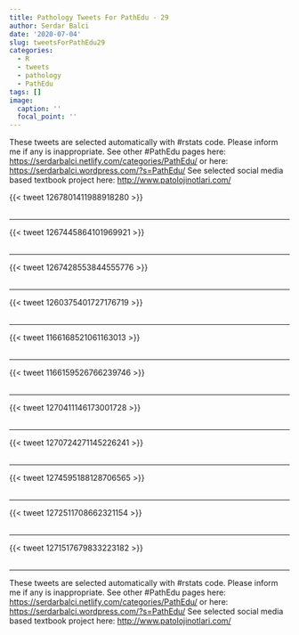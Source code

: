 ```yaml
---
title: Pathology Tweets For PathEdu - 29
author: Serdar Balci
date: '2020-07-04'
slug: tweetsForPathEdu29
categories:
  - R
  - tweets
  - pathology
  - PathEdu
tags: []
image:
  caption: ''
  focal_point: ''
---
```



These tweets are selected automatically with #rstats code. Please inform me if any is inappropriate.
See other #PathEdu pages here: https://serdarbalci.netlify.com/categories/PathEdu/  or here: https://serdarbalci.wordpress.com/?s=PathEdu/ 
See selected social media based textbook project here: http://www.patolojinotlari.com/

{{< tweet 1267801411988918280 >}}
<br>
<br>
<hr>
{{< tweet 1267445864101969921 >}}
<br>
<br>
<hr>
{{< tweet 1267428553844555776 >}}
<br>
<br>
<hr>
{{< tweet 1260375401727176719 >}}
<br>
<br>
<hr>
{{< tweet 1166168521061163013 >}}
<br>
<br>
<hr>
{{< tweet 1166159526766239746 >}}
<br>
<br>
<hr>
{{< tweet 1270411146173001728 >}}
<br>
<br>
<hr>
{{< tweet 1270724271145226241 >}}
<br>
<br>
<hr>
{{< tweet 1274595188128706565 >}}
<br>
<br>
<hr>
{{< tweet 1272511708662321154 >}}
<br>
<br>
<hr>
{{< tweet 1271517679833223182 >}}
<br>
<br>
<hr>


These tweets are selected automatically with #rstats code. Please inform me if any is inappropriate.
See other #PathEdu pages here: https://serdarbalci.netlify.com/categories/PathEdu/  or here: https://serdarbalci.wordpress.com/?s=PathEdu/ 
See selected social media based textbook project here: http://www.patolojinotlari.com/
